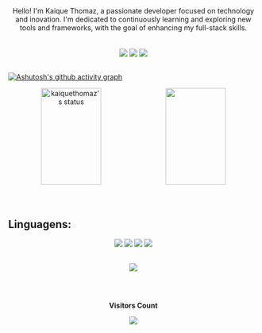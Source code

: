 
<!--Apresentação-->

<div align="center">
Hello! I'm Kaique Thomaz, a passionate developer focused on technology and 
inovation. I'm dedicated to continuously learning and exploring new tools and frameworks, with the goal of enhancing my full-stack skills.
</div>

<br>
<br>

<!--Redes Sociais-->  

<div align="center"> 
<a href="https://www.instagram.com/_kaiquethomaz_/" target="_blank"><img src="https://img.shields.io/badge/-Instagram-%23E4405F?style=for-the-badge&logo=instagram&logoColor=white" target="_blank"></a>
<a href="https://www.linkedin.com/in/kaique-thomaz-891510310/" target="_blank"><img src="https://img.shields.io/badge/-LinkedIn-%230077B5?style=for-the-badge&logo=linkedin&logoColor=white" target="_blank"></a>
<a href = "kaiqueaguiar3@gmail.com"><img src="https://img.shields.io/badge/-Gmail-%23333?style=for-the-badge&logo=gmail&logoColor=white" target="_blank"></a>
</div>

<!--Gráfico de Atividade-->

##

[![Ashutosh's github activity graph](https://github-readme-activity-graph.vercel.app/graph?username=kaiquethomaz&bg_color=00000&color=0040c5&line=0040c5&point=0040c5&area=true&hide_border=true)](https://github.com/ashutosh00710/github-readme-activity-graph)


<div align="center"> 
<img width="49%" height="195px" src="https://github-readme-stats.vercel.app/api?username=kaiquethomaz&show_icons=true&count_private=true&hide_border=true&title_color=0040c5&icon_color=ffc000&text_color=ffc000&bg_color=0000" alt="kaiquethomaz's status" /> 
<img width="49%" height="195px" src="https://github-readme-stats.vercel.app/api/top-langs/?username=kaiquethomaz&layout=compact&hide_border=true&title_color=ffc000&text_color=ffc000&bg_color=0000" />
</div>

<br>
<br>

<!--Linguagens-->

## Linguagens:
<div align="center">
  <img src="https://img.shields.io/badge/C-0040C5?style=for-the-badge&logo=c&logoColor=white">
  <img src="https://img.shields.io/badge/HTML-0040C5?style=for-the-badge&logo=html5&logoColor=white">
  <img src="https://img.shields.io/badge/Python-0040C5?style=for-the-badge&logo=python&logoColor=white">
  <img src="https://img.shields.io/badge/Visual_Studio-0040C5?style=for-the-badge&logo=visual%20studio&logoColor=white">
</div>

##

<!--Perfil de trófeus-->
<div align="center">
<img src="https://github-profile-trophy.vercel.app/?username=kaiquethomaz&theme=tokyonight&row=2&no-bg=true&column=3&margin-w=15&margin-h=15" />
</div>

##
 
<!--Contador de visão-->
<div align="center"> 
<br><p align="centre"><b>Visitors Count</b></p>  
<p align="center"><img align="center" src="https://profile-counter.glitch.me/kaiquethomaz/count.svg" /></p> 
<br></div>
